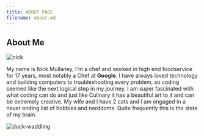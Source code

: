 ```yaml
---
title: ABOUT PAGE
filename: about.md
--- 
```


## About Me
![nick](https://user-images.githubusercontent.com/21025934/192430857-a9ff4140-450f-485a-8641-3800be603a3f.jpg)

My name is Nick Mullaney, I'm a chef and worked in high end foodservice for 17 years, most notably a Chef at **Google**. I have always loved technology and building computers to troubleshooting every problem, so coding seemed like the next logical step in my journey. I am super fascinated with what coding can do and just like Culinary it has a beautiful art to it and can be extremely creative.
My wife and I have 2 cats and I am engaged in a never ending list of hobbies and nerddoms. Quite frequently this is the state of my brain.

![duck-waddling](https://user-images.githubusercontent.com/21025934/192425030-eb3df1ab-a471-413c-8ab5-47c76429fa91.gif)


